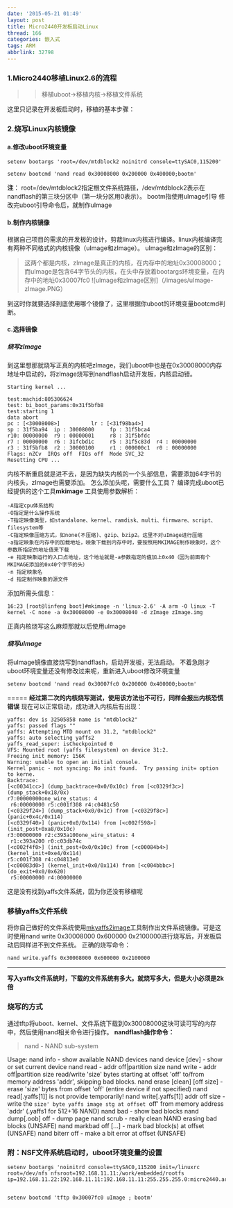 ```yaml
---
date: '2015-05-21 01:49'
layout: post
title: Micro2440开发板启动Linux
thread: 166
categories: 嵌入式
tags: ARM
abbrlink: 32798
---
```


### 1.Micro2440移植Linux2.6的流程
>>移植uboot->移植内核->移植文件系统

这里只记录在开发板启动时，移植的基本步骤：
### 2.烧写Linux内核镜像
#### a.修改uboot环境变量
    setenv bootargs 'root=/dev/mtdblock2 noinitrd console=ttySAC0,115200'

    setenv bootcmd 'nand read 0x30008000 0x200000 0x400000;bootm'
**注**：
root=/dev/mtdblock2指定根文件系统路径，/dev/mtdblock2表示在nandflash的第三块分区中（第一块分区用0表示）。
bootm指使用uImage引导
修改完uboot引导命令后，就制作uImage
<!---more--->
#### b.制作内核镜像
根据自己项目的需求的开发板的设计，剪裁linux内核进行编译。linux内核编译完有两种不同格式的内核镜像（uImage和zImage）。
uImage和zImage的区别：
>这两个都是内核，zImage是真正的内核，在内存中的地址0x30008000；而uImage是包含64字节头的内核，在头中存放着bootargs环境变量，在内存中的地址0x30007fc0
![uImage和zImage区别]（/images/uImage-zImage.PNG）

到这时你就要选择到底使用哪个镜像了，这里根据你uboot的环境变量bootcmd判断。
#### c.选择镜像
##### 烧写zImage
到这里想那就烧写正真的内核吧zImage，我们uboot中也是在0x30008000内存地址中启动的，将zImage烧写到nandflash启动开发板，内核启动错。

    Starting kernel ...

    test:machid:805306624
    test: bi_boot_params:0x31f5bfb8
    test:starting 1
    data abort
    pc : [<30008008>]          lr : [<31f98ba4>]
    sp : 31f5ba94  ip : 30008000     fp : 31f5bca4
    r10: 00000000  r9 : 00000001     r8 : 31f5bfdc
    r7 : 00000000  r6 : 31fcbd1c     r5 : 31f5c83d  r4 : 00000000
    r3 : 31f5bfb8  r2 : 30000100     r1 : 000000c1  r0 : 00000000
    Flags: nZCv  IRQs off  FIQs off  Mode SVC_32
    Resetting CPU ...

内核不断重启就是进不去，是因为缺失内核的一个头部信息，需要添加64字节的内核头，zImage也需要添加。
怎么添加头呢，需要什么工具？
编译完成uboot已经提供的这个工具**mkimage**
工具使用参数解析：

    -A指定cpu体系结构
    -O指定是什么操作系统
    -T指定映像类型，如standalone、kernel、ramdisk、multi、firmware、script、filesystem等
    -C指定映像压缩方式，如none(不压缩)、gzip、bzip2。这里不对uImage进行压缩
    -a指定映象在内存中的加载地址，映象下载到内存中时，要按照用MKIMAGE制作映象时，这个参数所指定的地址值来下载
    -e 指定映象运行的入口点地址，这个地址就是-a参数指定的值加上0x40（因为前面有个MKIMAGE添加的0x40个字节的头）
    -n 指定映象名
    -d 指定制作映象的源文件

添加所需头信息：

    16:23 [root@linfeng boot]#mkimage -n 'linux-2.6' -A arm -O linux -T kernel -C none -a 0x30008000 -e 0x30008040 -d zImage zImage.img
正真内核烧写这么麻烦那就以后使用uImage
##### 烧写uImage
将uImage镜像直接烧写到nandflash，启动开发板，无法启动。
不着急刚才uboot环境变量还没有修改过来呢，重新进入uboot修改环境变量

    setenv bootcmd 'nand read 0x30007fc0 0x200000 0x400000;bootm'
=====
**经过第二次的内核烧写测试，使用该方法也不可行，同样会报出内核恐慌错误**
现在可以正常启动，成功进入内核后有出现：

    yaffs: dev is 32505858 name is "mtdblock2"
    yaffs: passed flags ""
    yaffs: Attempting MTD mount on 31.2, "mtdblock2"
    yaffs: auto selecting yaffs2
    yaffs_read_super: isCheckpointed 0
    VFS: Mounted root (yaffs filesystem) on device 31:2.
    Freeing init memory: 156K
    Warning: unable to open an initial console.
    Kernel panic - not syncing: No init found.  Try passing init= option to kerne.
    Backtrace:
    [<c00341cc>] (dump_backtrace+0x0/0x10c) from [<c0329f3c>] (dump_stack+0x18/0x)
    r7:00000000one_wire_status: 4
     r6:00000000 r5:c001f308 r4:c0481c50
    [<c0329f24>] (dump_stack+0x0/0x1c) from [<c0329f8c>] (panic+0x4c/0x114)
    [<c0329f40>] (panic+0x0/0x114) from [<c002f598>] (init_post+0xa8/0x10c)
    r3:00000000 r2:c393a100one_wire_status: 4
     r1:c393a200 r0:c03db74c
    [<c002f4f0>] (init_post+0x0/0x10c) from [<c00084b4>] (kernel_init+0xe4/0x114)
    r5:c001f308 r4:c04813e0
    [<c00083d0>] (kernel_init+0x0/0x114) from [<c004bbbc>] (do_exit+0x0/0x620)
     r5:00000000 r4:00000000
这是没有找到yaffs文件系统，因为你还没有移植呢
### 移植yaffs文件系统
将你自己做好的文件系统使用[mkyaffs2image](/src/toolchains/mkyaffs2image.tgz)工具制作出文件系统镜像。可是这时使用nand write 0x30008000 0x600000 0x2100000进行烧写后，开发板启动后同样进不到文件系统。
正确的烧写命令：

    nand write.yaffs 0x30008000 0x600000 0x2100000
* * *
**写入yaffs文件系统时，下载的文件系统有多大。就烧写多大，但是大小必须是2k倍**

### 烧写的方式
通过tftp将uboot、kernel、文件系统下载到0x30008000这块可读可写的内存中，然后使用nand相关命令进行操作。
**nandflash操作命令：**
>nand - NAND sub-system

  Usage:
  nand info - show available NAND devices
  nand device [dev] - show or set current device
  nand read - addr off|partition size
  nand write - addr off|partition size
      read/write 'size' bytes starting at offset 'off'
      to/from memory address 'addr', skipping bad blocks.
  nand erase [clean] [off size] - erase 'size' bytes from
      offset 'off' (entire device if not specified)
  nand read[.yaffs[1]] is not provide temporarily!
  nand write[.yaffs[1]]    addr off size - write the `size' byte yaffs image stg
     at offset `off' from memory address `addr' (.yaffs1 for 512+16 NAND)
  nand bad - show bad blocks
  nand dump[.oob] off - dump page
  nand scrub - really clean NAND erasing bad blocks (UNSAFE)
  nand markbad off [...] - mark bad block(s) at offset (UNSAFE)
  nand biterr off - make a bit error at offset (UNSAFE)

### 附：NSF文件系统启动时，uboot环境变量的设置

    setenv bootargs 'noinitrd console=ttySAC0,115200 init=/linuxrc root=/dev/nfs nfsroot=192.168.11.11:/work/embedded/rootfs ip=192.168.11.22:192.168.11.11:192.168.11.11:255.255.255.0:micro2440.arm9.net:eth0'


    setenv bootcmd 'tftp 0x30007fc0 uImage ; bootm'
